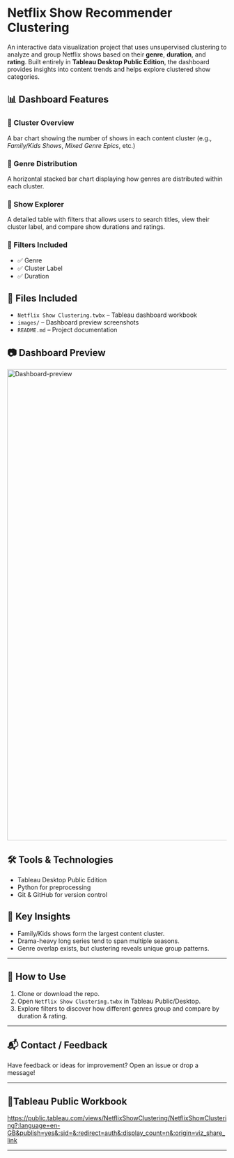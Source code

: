 # Netflix Show Recommender Clustering

An interactive data visualization project that uses unsupervised clustering to analyze and group Netflix shows based on their **genre**, **duration**, and **rating**. Built entirely in **Tableau Desktop Public Edition**, the dashboard provides insights into content trends and helps explore clustered show categories.

## 📊 Dashboard Features

### 🔹 Cluster Overview
A bar chart showing the number of shows in each content cluster (e.g., *Family/Kids Shows*, *Mixed Genre Epics*, etc.)

### 🔹 Genre Distribution
A horizontal stacked bar chart displaying how genres are distributed within each cluster.

### 🔹 Show Explorer
A detailed table with filters that allows users to search titles, view their cluster label, and compare show durations and ratings.

### 🔹 Filters Included
- ✅ Genre
- ✅ Cluster Label
- ✅ Duration

## 📁 Files Included

- `Netflix Show Clustering.twbx` – Tableau dashboard workbook
- `images/` – Dashboard preview screenshots
- `README.md` – Project documentation

## 📷 Dashboard Preview
<img width="1920" height="1080" alt="Dashboard-preview" src="https://github.com/user-attachments/assets/fe3ce45f-7783-4f41-8f85-e8beb004d81c" />


## 🛠️ Tools & Technologies
- Tableau Desktop Public Edition
- Python for preprocessing
- Git & GitHub for version control

## 📌 Key Insights

- Family/Kids shows form the largest content cluster.
- Drama-heavy long series tend to span multiple seasons.
- Genre overlap exists, but clustering reveals unique group patterns.

---

## 📎 How to Use

1. Clone or download the repo.
2. Open `Netflix Show Clustering.twbx` in Tableau Public/Desktop.
3. Explore filters to discover how different genres group and compare by duration & rating.

---

## 📬 Contact / Feedback

Have feedback or ideas for improvement? Open an issue or drop a message!

---

## 📎Tableau Public Workbook
https://public.tableau.com/views/NetflixShowClustering/NetflixShowClustering?:language=en-GB&publish=yes&:sid=&:redirect=auth&:display_count=n&:origin=viz_share_link

---

